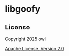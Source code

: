 # libgoofy

## License
Copyright 2025 owl

[Apache License, Version 2.0](http://www.apache.org/licenses/LICENSE-2.0)